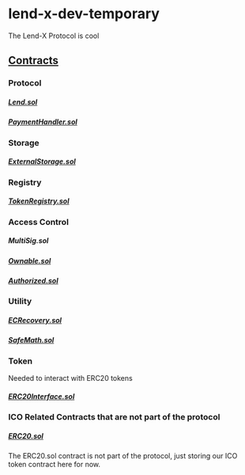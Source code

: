 # lend-x-dev-temporary
The Lend-X Protocol is cool

## [Contracts](/contracts)

### Protocol
##### [Lend.sol](/contracts/Lend.sol)
##### [PaymentHandler.sol](/contracts/PaymentHandler.sol)

### Storage
##### [ExternalStorage.sol](/contracts/ExternalStorage.sol)

### Registry
##### [TokenRegistry.sol](/contracts/TokenRegistry.sol)

### Access Control
##### MultiSig.sol
##### [Ownable.sol](/contracts/Ownable.sol)
##### [Authorized.sol](/contracts/Authorized.sol)

### Utility
##### [ECRecovery.sol](/contracts/ECRecovery.sol)
##### [SafeMath.sol](/contracts/SafeMath.sol)

### Token
Needed to interact with ERC20 tokens
##### [ERC20Interface.sol](/contracts/ERC20Interface.sol)


### ICO Related Contracts that are not part of the protocol
##### [ERC20.sol](/contracts/ERC20.sol)
The ERC20.sol contract is not part of the protocol, just storing our ICO token contract here for now.
